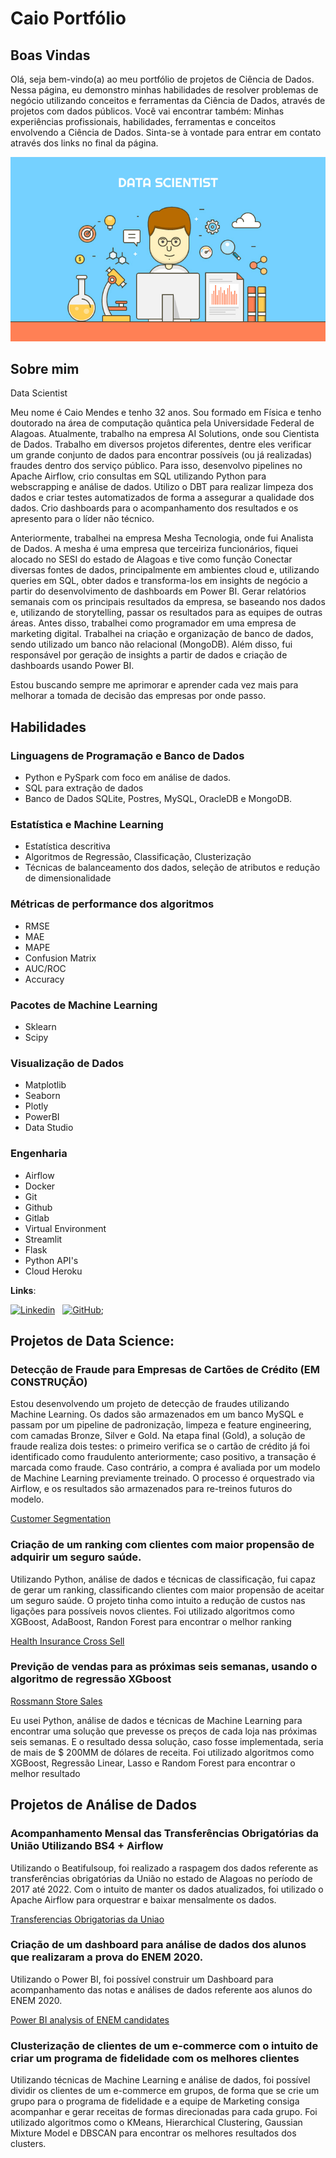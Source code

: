 # Caio Portfólio
## Boas Vindas
Olá, seja bem-vindo(a) ao meu portfólio de projetos de Ciência de Dados.
Nessa página, eu demonstro minhas habilidades de resolver problemas de negócio
utilizando conceitos e ferramentas da Ciência de Dados, através de projetos com dados
públicos.
Você vai encontrar também: Minhas experiências profissionais, habilidades,
ferramentas e conceitos envolvendo a Ciência de Dados.
Sinta-se à vontade para entrar em contato através dos links no final da página.

![alt text](https://github.com/CaioMendes92/Caio-Portfolio/blob/main/Banner.jpg)

## Sobre mim
Data Scientist

Meu nome é Caio Mendes e tenho 32 anos. Sou formado em Física e tenho doutorado na área de computação quântica pela Universidade Federal de Alagoas. 
Atualmente, trabalho na empresa AI Solutions, onde sou Cientista de Dados. Trabalho em diversos projetos diferentes, dentre eles verificar um grande conjunto de dados para encontrar possíveis (ou já realizadas) fraudes dentro dos serviço público. Para isso, desenvolvo pipelines no Apache Airflow, crio consultas em SQL utilizando Python para webscrapping e análise de dados. Utilizo o DBT para realizar limpeza dos dados e criar testes automatizados de forma a assegurar a qualidade dos dados. Crio dashboards para o acompanhamento dos resultados e os apresento para o líder não técnico.

Anteriormente, trabalhei na empresa Mesha Tecnologia, onde fui Analista de Dados. A mesha é uma empresa que terceiriza funcionários, fiquei alocado no SESI do estado de Alagoas e tive como função Conectar diversas fontes de dados, principalmente em ambientes cloud e, utilizando queries em SQL, obter dados e transforma-los em insights de negócio a partir do desenvolvimento de dashboards em Power BI. Gerar relatórios semanais com os principais resultados da empresa, se baseando nos dados e, utilizando de storytelling, passar os resultados para as equipes de outras áreas.
Antes disso, trabalhei como programador em uma empresa de marketing digital.
Trabalhei na criação e organização de banco de dados, sendo utilizado um banco não relacional (MongoDB).
Além disso, fui responsável por geração de insights a partir de dados e criação de dashboards usando Power BI.

Estou buscando sempre me aprimorar e aprender cada vez mais para melhorar a tomada de decisão das empresas por onde passo.

## Habilidades

### Linguagens de Programação e Banco de Dados
- Python e PySpark com foco em análise de dados.
- SQL para extração de dados
- Banco de Dados SQLite, Postres, MySQL, OracleDB e MongoDB.

### Estatística e Machine Learning
- Estatística descritiva
- Algoritmos de Regressão, Classificação, Clusterização
- Técnicas de balanceamento dos dados, seleção de atributos e redução de dimensionalidade

### Métricas de performance dos algoritmos
- RMSE
- MAE
- MAPE
- Confusion Matrix
- AUC/ROC
- Accuracy

### Pacotes de Machine Learning
- Sklearn
- Scipy

### Visualização de Dados
- Matplotlib
- Seaborn
- Plotly
- PowerBI
- Data Studio

### Engenharia
- Airflow
- Docker
- Git
- Github
- Gitlab
- Virtual Environment
- Streamlit
- Flask
- Python API's
- Cloud Heroku

**Links**:
    
[![Linkedin](https://img.shields.io/badge/LinkedIn-0077B5?style=for-the-badge&logo=linkedin&logoColor=white)](https://www.linkedin.com/in/caio-vitor-castro-mendes-6654751ba/)
&nbsp;
[![GitHub](https://img.shields.io/badge/GitHub-100000?style=for-the-badge&logo=github&logoColor=white)](https://github.com/CaioMendes92);


## Projetos de Data Science:

### Detecção de Fraude para Empresas de Cartões de Crédito (**EM CONSTRUÇÃO**)
Estou desenvolvendo um projeto de detecção de fraudes utilizando Machine Learning. Os dados são armazenados em um banco MySQL e passam por um pipeline de padronização, limpeza e feature engineering, com camadas Bronze, Silver e Gold. Na etapa final (Gold), a solução de fraude realiza dois testes: o primeiro verifica se o cartão de crédito já foi identificado como fraudulento anteriormente; caso positivo, a transação é marcada como fraude. Caso contrário, a compra é avaliada por um modelo de Machine Learning previamente treinado. O processo é orquestrado via Airflow, e os resultados são armazenados para re-treinos futuros do modelo.

[Customer Segmentation](https://github.com/CaioMendes92/customer_segmentation)

### Criação de um ranking com clientes com maior propensão de adquirir um seguro saúde.
Utilizando Python, análise de dados e técnicas de classificação, fui capaz de
gerar um ranking, classificando clientes com maior propensão de aceitar um
seguro saúde. O projeto tinha como intuito a redução de custos nas ligações
para possíveis novos clientes.
Foi utilizado algoritmos como XGBoost, AdaBoost, Randon Forest para encontrar
o melhor ranking

[Health Insurance Cross Sell](https://github.com/CaioMendes92/health_insurance_cross_sell)

### Previção de vendas para as próximas seis semanas, usando o algoritmo de regressão XGboost
[Rossmann Store Sales](https://github.com/CaioMendes92/RossmannStoreSales)

Eu usei Python, análise de dados e técnicas de Machine Learning para encontrar
uma solução que prevesse os preços de cada loja nas próximas seis semanas. E o
resultado dessa solução, caso fosse implementada, seria de mais de $ 200MM de
dólares de receita.
Foi utilizado algoritmos como XGBoost, Regressão Linear, Lasso e Random Forest
para encontrar o melhor resultado

## Projetos de Análise de Dados
### Acompanhamento Mensal das Transferências Obrigatórias da União Utilizando BS4 + Airflow
Utilizando o Beatifulsoup, foi realizado a raspagem dos dados referente as
transferências obrigatórias da União no estado de Alagoas no período de 2017
até 2022. Com o intuito de manter os dados atualizados, foi utilizado o Apache
Airflow para orquestrar e baixar mensalmente os dados.

[Transferencias Obrigatorias da Uniao](https://github.com/CaioMendes92/Acompanhamento-Mensal-das-Transfer-ncias-Obrigat-rias-da-Uni-o-utilizando-BS4-Airflow)

### Criação de um dashboard para análise de dados dos alunos que realizaram a prova do ENEM 2020.
Utilizando o Power BI, foi possível construir um Dashboard para acompanhamento
das notas e análises de dados referente aos alunos do ENEM 2020.

[Power BI analysis of ENEM candidates](https://github.com/CaioMendes92/Teste-Analista-de-Dados-MESHA)

### Clusterização de clientes de um e-commerce com o intuito de criar um programa de fidelidade com os melhores clientes
Utilizando técnicas de Machine Learning e análise de dados, foi possível dividir
os clientes de um e-commerce em grupos, de forma que se crie um grupo para o
programa de fidelidade e a equipe de Marketing consiga acompanhar e gerar
receitas de formas direcionadas para cada grupo.
Foi utilizado algoritmos como o KMeans, Hierarchical Clustering, Gaussian
Mixture Model e DBSCAN para encontrar os melhores resultados dos clusters.
